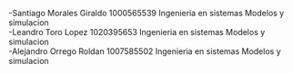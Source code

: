-Santiago Morales Giraldo 1000565539 Ingenieria en sistemas Modelos y simulacion                                                                   
-Leandro Toro Lopez 1020395653 Ingenieria en sistemas Modelos y simulacion                                                                      
-Alejandro Orrego Roldan 1007585502 Ingenieria en sistemas Modelos y simulacion

